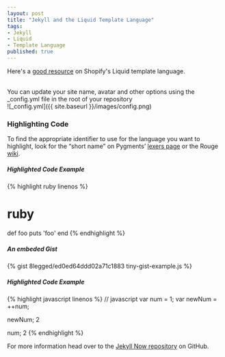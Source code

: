 ```yaml
---
layout: post
title: "Jekyll and the Liquid Template Language"
tags:
- Jekyll
- Liquid
- Template Language
published: true
---
```

Here's a [good resource](https://docs.shopify.com/themes/liquid-documentation/basics)
on Shopify's Liquid template language.

<br />
You can update your site name, avatar and other options using the
_config.yml file in the root of your repository<br />
![_config.yml]({{ site.baseurl }}/images/config.png)

### Highlighting Code
To find the appropriate identifier to use for the language you want to
highlight, look for the “short name” on Pygments’
[lexers page](http://pygments.org/docs/lexers/) or the Rouge
[wiki](https://github.com/jneen/rouge/wiki/List-of-supported-languages-and-lexers).

##### Highlighted Code Example
{% highlight ruby linenos %}
# ruby
def foo
  puts 'foo'
end
{% endhighlight %}

##### An embeded Gist
{% gist 8legged/ed0ed64ddd02a71c1883 tiny-gist-example.js %}
<br />

##### Highlighted Code Example
{% highlight javascript linenos %}
// javascript
var num = 1;
var newNum = ++num;

newNum;
2

num;
2
{% endhighlight %}

For more information head over to the [Jekyll Now repository](https://github.com/barryclark/jekyll-now) on GitHub.
